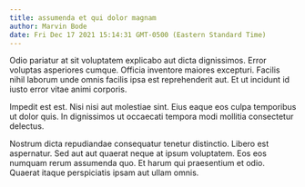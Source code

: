```yaml
---
title: assumenda et qui dolor magnam
author: Marvin Bode
date: Fri Dec 17 2021 15:14:31 GMT-0500 (Eastern Standard Time)
---
```

Odio pariatur at sit voluptatem explicabo aut dicta dignissimos. Error voluptas asperiores cumque. Officia inventore maiores excepturi. Facilis nihil laborum unde omnis facilis ipsa est reprehenderit aut. Et ut incidunt id iusto error vitae animi corporis.

 Impedit est est. Nisi nisi aut molestiae sint. Eius eaque eos culpa temporibus ut dolor quis. In dignissimos ut occaecati tempora modi mollitia consectetur delectus.

 Nostrum dicta repudiandae consequatur tenetur distinctio. Libero est aspernatur. Sed aut aut quaerat neque at ipsum voluptatem. Eos eos numquam rerum assumenda quo. Et harum qui praesentium et odio. Quaerat itaque perspiciatis ipsam aut ullam omnis.